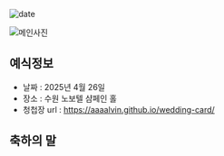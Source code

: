 ![date](https://img.shields.io/date/1558189800.svg?style=for-the-badge)

![메인사진](https://github.com/AAAAlvin/wedding-card/raw/master/docs/images/pic1.jpg)

## 예식정보

* 날짜 : 2025년 4월 26일
* 장소 : 수원 노보텔 샴페인 홀
* 청첩장 url : https://aaaalvin.github.io/wedding-card/

## 축하의 말
